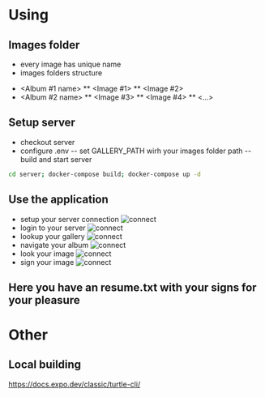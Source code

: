 # Using
## Images folder
- every image has unique name
- images folders structure
* <Album #1 name>
** <Image #1>
** <Image #2>
* <Album #2 name>
** <Image #3>
** <Image #4>
** <...>
## Setup server
- checkout server
- configure .env
-- set GALLERY_PATH wirh your images folder path
-- build and start server
```bash
cd server; docker-compose build; docker-compose up -d
```
## Use the application
- setup your server connection
![connect](https://github.com/murmilad/podpisaka/blob/master/images/password.png?raw=true)
- login to your server 
![connect](https://github.com/murmilad/podpisaka/blob/master/images/login.png?raw=true)
- lookup your gallery 
![connect](https://github.com/murmilad/podpisaka/blob/master/images/gallery.png?raw=true)
- navigate your album 
![connect](https://github.com/murmilad/podpisaka/blob/master/images/album.png?raw=true)
- look your image 
![connect](https://github.com/murmilad/podpisaka/blob/master/images/art.png?raw=true)
- sign your image 
![connect](https://github.com/murmilad/podpisaka/blob/master/images/sign.png?raw=true)
## Here you have an resume.txt with your signs for your pleasure

# Other
## Local building
https://docs.expo.dev/classic/turtle-cli/